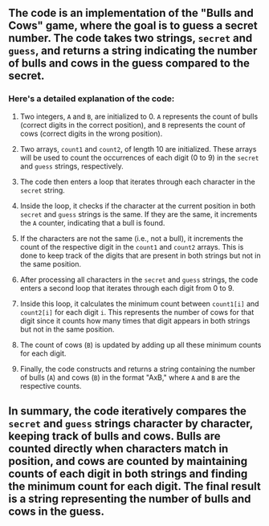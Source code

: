 ## ​The code is an implementation of the "Bulls and Cows" game, where the goal is to guess a secret number. The code takes two strings, `secret` and `guess`, and returns a string indicating the number of bulls and cows in the guess compared to the secret. 

### Here's a detailed explanation of the code:

1. Two integers, `A` and `B`, are initialized to 0. `A` represents the count of bulls (correct digits in the correct position), and `B` represents the count of cows (correct digits in the wrong position).

2. Two arrays, `count1` and `count2`, of length 10 are initialized. These arrays will be used to count the occurrences of each digit (0 to 9) in the `secret` and `guess` strings, respectively.

3. The code then enters a loop that iterates through each character in the `secret` string.

4. Inside the loop, it checks if the character at the current position in both `secret` and `guess` strings is the same. If they are the same, it increments the `A` counter, indicating that a bull is found.

5. If the characters are not the same (i.e., not a bull), it increments the count of the respective digit in the `count1` and `count2` arrays. This is done to keep track of the digits that are present in both strings but not in the same position.

6. After processing all characters in the `secret` and `guess` strings, the code enters a second loop that iterates through each digit from 0 to 9.

7. Inside this loop, it calculates the minimum count between `count1[i]` and `count2[i]` for each digit `i`. This represents the number of cows for that digit since it counts how many times that digit appears in both strings but not in the same position.

8. The count of cows (`B`) is updated by adding up all these minimum counts for each digit.

9. Finally, the code constructs and returns a string containing the number of bulls (`A`) and cows (`B`) in the format "AxB," where `A` and `B` are the respective counts.

## In summary, the code iteratively compares the `secret` and `guess` strings character by character, keeping track of bulls and cows. Bulls are counted directly when characters match in position, and cows are counted by maintaining counts of each digit in both strings and finding the minimum count for each digit. The final result is a string representing the number of bulls and cows in the guess.
